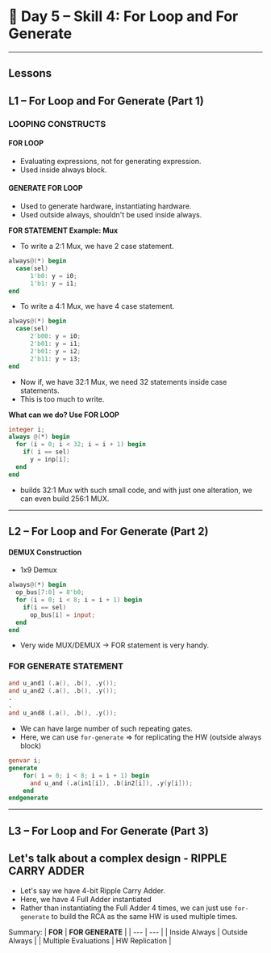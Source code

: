 # 🔹 Day 5 – Skill 4: For Loop and For Generate

---

## Lessons

## L1 – For Loop and For Generate (Part 1)

### LOOPING CONSTRUCTS

#### FOR LOOP 
- Evaluating expressions, not for generating expression.
- Used inside always block.

#### GENERATE FOR LOOP
- Used to generate hardware, instantiating hardware.
- Used outside always, shouldn't be used inside always.

**FOR STATEMENT Example: Mux**

- To write a 2:1 Mux, we have 2 case statement.
````Verilog
always@(*) begin
  case(sel)
      1'b0: y = i0;
      1'b1: y = i1;
end
````

- To write a 4:1 Mux, we have 4 case statement.
````Verilog
always@(*) begin
  case(sel)
      2'b00: y = i0;
      2'b01: y = i1;
      2'b01: y = i2;
      2'b11: y = i3;
end
````

- Now if, we have 32:1 Mux, we need 32 statements inside case statements.
- This is too much to write.

**What can we do? Use FOR LOOP**
````Verilog
integer i;
always @(*) begin
  for (i = 0; i < 32; i = i + 1) begin
    if( i == sel)
      y = inp[i];
  end
end
````

- builds 32:1 Mux with such small code, and with just one alteration, we can even build 256:1 MUX.

---

## L2 – For Loop and For Generate (Part 2)

#### DEMUX Construction
- 1x9 Demux
````Verilog
always@(*) begin
  op_bus[7:0] = 8'b0;
  for (i = 0; i < 8; i = i + 1) begin
    if(i == sel)
      op_bus[i] = input;
  end
end
````
- Very wide MUX/DEMUX -> FOR statement is very handy.

### FOR GENERATE STATEMENT

````Verilog
and u_and1 (.a(), .b(), .y());
and u_and2 (.a(), .b(), .y());
.
.
and u_and8 (.a(), .b(), .y());
````
- We can have large number of such repeating gates.
- Here, we can use `for-generate` => for replicating the HW (outside always block)

````Verilog
genvar i;
generate
    for( i = 0; i < 8; i = i + 1) begin
      and u_and (.a(in1[i]), .b(in2[i]), .y(y[i]));
    end
endgenerate
````

---

## L3 – For Loop and For Generate (Part 3)

Let's talk about a complex design - **RIPPLE CARRY ADDER**
---
- Let's say we have 4-bit Ripple Carry Adder.
- Here, we have 4 Full Adder instantiated
- Rather than instantiating the Full Adder 4 times, we can just use `for-generate` to build the RCA as the same HW is used multiple times.

Summary:
| **FOR** | **FOR GENERATE** |
| --- | --- |
| Inside Always | Outside Always |
| Multiple Evaluations | HW Replication |
